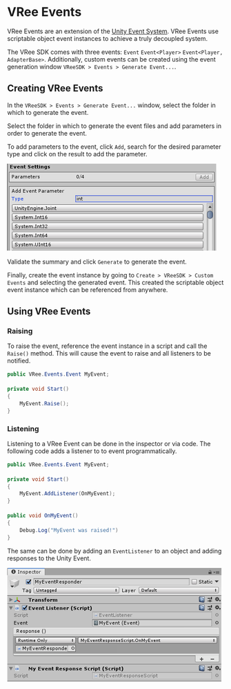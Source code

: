 # VRee Events

VRee Events are an extension of the [Unity Event System](https://docs.unity3d.com/ScriptReference/Events.UnityEvent.html). VRee Events use scriptable object event instances to achieve a truly decoupled system.

The VRee SDK comes with three events: `Event` `Event<Player>` `Event<Player, AdapterBase>`. Additionally, custom events can be created using the event generation window `VReeSDK > Events > Generate Event...`.

## Creating VRee Events

In the `VReeSDK > Events > Generate Event...` window, select the folder in which to generate the event.

Select the folder in which to generate the event files and add parameters in order to generate the event.

To add parameters to the event, click `Add`, search for the desired parameter type and click on the result to add the parameter.

![Alt](images/events/adding-parameters.png "Adding parameters.")

Validate the summary and click `Generate` to generate the event.

Finally, create the event instance by going to `Create > VReeSDK > Custom Events` and selecting the generated event. This created the scriptable object event instance which can be referenced from anywhere.

## Using VRee Events

### Raising

To raise the event, reference the event instance in a script and call the `Raise()` method. This will cause the event to raise and all listeners to be notified.

```c#
public VRee.Events.Event MyEvent;

private void Start()
{
    MyEvent.Raise();
}
```

### Listening

Listening to a VRee Event can be done in the inspector or via code. The following code adds a listener to to event programmatically.

```c#
public VRee.Events.Event MyEvent;

private void Start()
{
    MyEvent.AddListener(OnMyEvent);
}

public void OnMyEvent()
{
    Debug.Log("MyEvent was raised!")
}
```

The same can be done by adding an `EventListener` to an object and adding responses to the Unity Event.

![Alt](images/events/listening-via-inspector.png "Listening to a VRee Event.")
